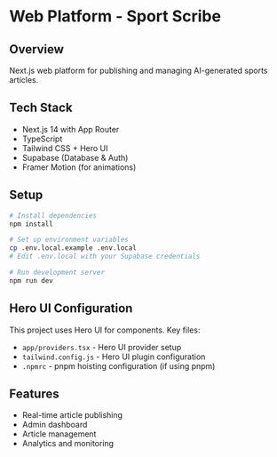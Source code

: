 # Web Platform - Sport Scribe

## Overview
Next.js web platform for publishing and managing AI-generated sports articles.

## Tech Stack
- Next.js 14 with App Router
- TypeScript
- Tailwind CSS + Hero UI
- Supabase (Database & Auth)
- Framer Motion (for animations)

## Setup
```bash
# Install dependencies
npm install

# Set up environment variables
cp .env.local.example .env.local
# Edit .env.local with your Supabase credentials

# Run development server
npm run dev
```

## Hero UI Configuration
This project uses Hero UI for components. Key files:
- `app/providers.tsx` - Hero UI provider setup
- `tailwind.config.js` - Hero UI plugin configuration
- `.npmrc` - pnpm hoisting configuration (if using pnpm)

## Features
- Real-time article publishing
- Admin dashboard
- Article management
- Analytics and monitoring 